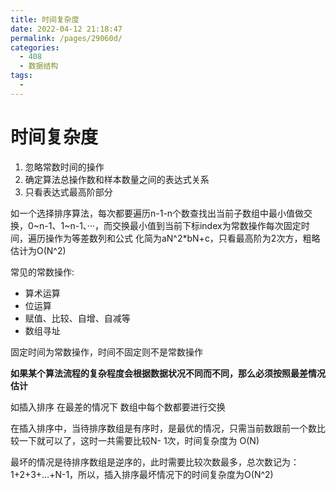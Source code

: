 ```yaml
---
title: 时间复杂度
date: 2022-04-12 21:18:47
permalink: /pages/29060d/
categories:
  - 408
  - 数据结构
tags:
  - 
---
```

# 时间复杂度

1. 忽略常数时间的操作
2. 确定算法总操作数和样本数量之间的表达式关系
3. 只看表达式最高阶部分

如一个选择排序算法，每次都要遍历n-1-n个数查找出当前子数组中最小值做交换，0~n-1、1~n-1、···，而交换最小值到当前下标index为常数操作每次固定时间，遍历操作为等差数列和公式 化简为aN^2*bN+c，只看最高阶为2次方，粗略估计为O(N^2)

常见的常数操作:

- 算术运算
- 位运算
- 赋值、比较、自增、自减等
- 数组寻址

固定时间为常数操作，时间不固定则不是常数操作

**如果某个算法流程的复杂程度会根据数据状况不同而不同，那么必须按照最差情况估计**

如插入排序 在最差的情况下 数组中每个数都要进行交换 

在插入排序中，当待排序数组是有序时，是最优的情况，只需当前数跟前一个数比较一下就可以了，这时一共需要比较N- 1次，时间复杂度为 O(N)

最坏的情况是待排序数组是逆序的，此时需要比较次数最多，总次数记为：1+2+3+…+N-1，所以，插入排序最坏情况下的时间复杂度为O(N^2)



